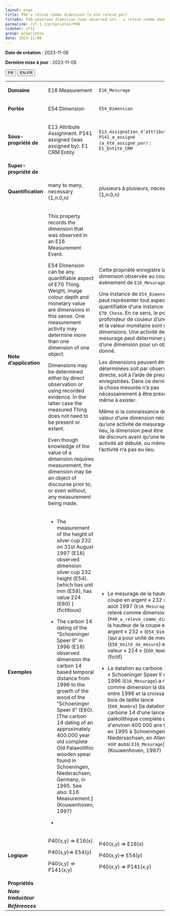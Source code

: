 ```yaml
---
layout: page
title: P40 a relevé comme dimension (a été relevé par)
titleEn: P40 observed dimension (was observed in) - a relevé comme dimension (a été relevé par)
permalink: /v7.1.2/proprietes/P40
sidebar: v712
group: proprietes
date: 2023-11-08
---
```


**Date de création** : 2023-11-08

**Dernière mise à jour** : 2023-11-08

<div class="lang-buttons">
 <button id="fr" class="activate">FR</button>
 <button id="en-fr">EN-FR</button>
</div>

<table>
<tbody>
<tr>
<td><strong>Domaine</strong></td>
<td class="en">
<p>E16 Measurement</p>
</td>
<td>
<p><code class="language-plaintext highlighter-rouge">E16_Mesurage</code> </p>
</td>
</tr>
<tr>
<td><strong>Portée</strong></td>
<td class="en">
<p>E54 Dimension</p>
</td>
<td>
<p><code class="language-plaintext highlighter-rouge">E54_Dimension</code></p>
</td>
</tr>
<tr>
<td><strong>Sous-propriété de</strong></td>
<td class="en">
<p>E13 Attribute Assignment. P141 assigned (was assigned by): E1 CRM Entity</p>
</td>
<td>
<p><code class="language-plaintext highlighter-rouge">E13_Assignation_d’attribut</code>. <code class="language-plaintext highlighter-rouge">P141_a_assigné (a_été_assigné_par)</code> : <code class="language-plaintext highlighter-rouge">E1_Entité_CRM</code></p>
</td>
</tr>
<tr>
<td><strong>Super-propriété de</strong></td>
<td class="en">
</td>
<td>
</td>
</tr>
<tr>
<td><strong>Quantification</strong></td>
<td class="en">
<p>many to many, necessary (1,n:0,n)</p>
</td>
<td>
<p>plusieurs à plusieurs, nécessaire (1,n:0,n)</p>
</td>
</tr>
<tr>
<td><strong>Note d’application</strong></td>
<td class="en">
<p>This property records the dimension that was observed in an E16 Measurement Event.</p>
<p>E54 Dimension can be any quantifiable aspect of E70 Thing. Weight, image colour depth and monetary value are dimensions in this sense. One measurement activity may determine more than one dimension of one object.</p>
<p>Dimensions may be determined either by direct observation or using recorded evidence. In the latter case the measured Thing does not need to be present or extant.</p>
<p>Even though knowledge of the value of a dimension requires measurement, the dimension may be an object of discourse prior to, or even without, any measurement being made.</p>
</td>
<td>
<p>Cette propriété enregistre la dimension observée au cours d’un évènement de <code class="language-plaintext highlighter-rouge">E16_Mesurage</code>.</p>
<p>Une instance de <code class="language-plaintext highlighter-rouge">E54_Dimension</code> peut représenter tout aspect quantifiable d’une instance de <code class="language-plaintext highlighter-rouge">E70_Chose</code>. En ce sens, le poids, la profondeur de couleur d’une image et la valeur monétaire sont des dimensions. Une activité de mesurage peut déterminer plus d’une dimension pour un objet donné.</p>
<p>Les dimensions peuvent être déterminées soit par observation directe, soit à l’aide de preuves enregistrées. Dans ce dernier cas, la chose mesurée n’a pas nécessairement à être présente ou même à exister.</p>
<p>Même si la connaissance de la valeur d’une dimension nécessite qu’une activité de mesurage ait eu lieu, la dimension peut être un objet de discours avant qu’une telle activité ait débuté, ou même si l’activité n’a pas eu lieu.</p>
</td>
</tr>
<tr>
<td><strong>Exemples</strong></td>
<td class="en">
<ul>
<li><p>The measurement of the height of silver cup 232 on 31st August 1997 (E16) observed dimension silver cup 232 height (E54). [which has unit mm (E58), has value 224 (E60) ] (fictitious)</p>
</li>
<li><p>The carbon 14 dating of the “Schoeninger Speer II” in 1996 (E16) observed dimension the carbon 14 based temporal distance from 1996 to the growth of the wood of the “Schoeninger Speer II” (E60). [The carbon 14 dating of an approximately 400.000 year old complete Old Palaeolithic wooden spear found in Schoeningen, Niederachsen, Germany, in 1995. See also: E16 Measurement.] (Kouwenhoven, 1997)</p>
</li>
<li></li>
</ul>
</td>
<td>
<ul>
<li><p>Le mesurage de la hauteur de la coupe en argent « 232 » le 31 août 1997 (<code class="language-plaintext highlighter-rouge">E16_Mesurage</code>) a relevé comme dimension (<code class="language-plaintext highlighter-rouge">P40_a_relevé_comme_dimension</code>) la hauteur de la coupe en argent « 232 » (<code class="language-plaintext highlighter-rouge">E54_Dimension</code>)  [qui a pour unité de mesure mm (<code class="language-plaintext highlighter-rouge">E58_Unité_de_mesure</code>) et a pour valeur « 224 » (<code class="language-plaintext highlighter-rouge">E60_Nombre</code>)] (fictif)</p>
</li>
<li><p>La datation au carbone 14 de la « Schoeninger Speer II » en 1996 (<code class="language-plaintext highlighter-rouge">E16_Mesurage</code>) a relevé comme dimension la distance entre 1996 et la croissance du bois de ladite lance (<code class="language-plaintext highlighter-rouge">E60_Nombre</code>) [la datation au carbone 14 d'une lance en bois paléolithique complète datant d'environ 400 000 ans trouvée en 1995 à Schoeningen, Niedersachsen, en Allemagne ; voir aussi <code class="language-plaintext highlighter-rouge">E16_Mesurage</code>] (Kouwenhoven, 1997)</p>
</li>
</ul>
</td>
</tr>
<tr>
<td><strong>Logique</strong></td>
<td class="en">
<p>P40(x,y) ⇒ E16(x)</p>
<p>P40(x,y)⇒ E54(y)</p>
<p>P40(x,y) ⇒ P141(x,y)</p>
</td>
<td>
<p>P40(x,y) ⇒ E16(x)</p>
<p>P40(x,y)⇒ E54(y)</p>
<p>P40(x,y) ⇒ P141(x,y)</p>
</td>
</tr>
<tr>
<td><strong>Propriétés</strong></td>
<td class="en">
</td>
<td>
</td>
</tr>
<tr>
<td><strong><em>Note traducteur</em></strong></td>
<td colspan="2">
</td>
</tr>
<tr>
<td><strong><em>Références</em></strong></td>
<td colspan="2">
<p><em></em></p>
</td>
</tr>
</tbody>
</table>
